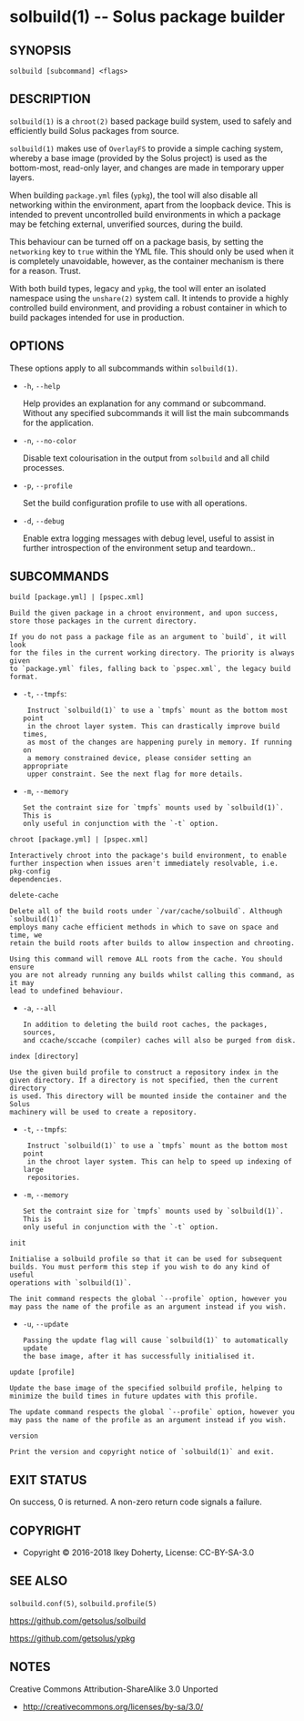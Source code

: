 solbuild(1) -- Solus package builder
=================================


## SYNOPSIS

`solbuild [subcommand] <flags>`


## DESCRIPTION

`solbuild(1)` is a `chroot(2)` based package build system, used to safely and
efficiently build Solus packages from source.

`solbuild(1)` makes use of `OverlayFS` to provide a simple caching system, whereby
a base image (provided by the Solus project) is used as the bottom-most, read-only
layer, and changes are made in temporary upper layers.

When building `package.yml` files (`ypkg`), the tool will also disable all
networking within the environment, apart from the loopback device. This is
intended to prevent uncontrolled build environments in which a package may
be fetching external, unverified sources, during the build.

This behaviour can be turned off on a package basis, by setting the `networking`
key to `true` within the YML file. This should only be used when it is completely
unavoidable, however, as the container mechanism is there for a reason. Trust.

With both build types, legacy and `ypkg`, the tool will enter an isolated namespace
using the `unshare(2)` system call. It intends to provide a highly controlled
build environment, and providing a robust container in which to build packages
intended for use in production.

## OPTIONS

These options apply to all subcommands within `solbuild(1)`.

 * `-h`, `--help`

   Help provides an explanation for any command or subcommand. Without any
   specified subcommands it will list the main subcommands for the application.

 * `-n`, `--no-color`

   Disable text colourisation in the output from `solbuild` and all child
   processes.

 * `-p`, `--profile`

   Set the build configuration profile to use with all operations.

 * `-d`, `--debug`

   Enable extra logging messages with debug level, useful to assist in further
   introspection of the environment setup and teardown..


## SUBCOMMANDS


`build [package.yml] | [pspec.xml]`

    Build the given package in a chroot environment, and upon success,
    store those packages in the current directory.

    If you do not pass a package file as an argument to `build`, it will look
    for the files in the current working directory. The priority is always given
    to `package.yml` files, falling back to `pspec.xml`, the legacy build format.

 * `-t`, `--tmpfs`:

        Instruct `solbuild(1)` to use a `tmpfs` mount as the bottom most point
        in the chroot layer system. This can drastically improve build times,
        as most of the changes are happening purely in memory. If running on
        a memory constrained device, please consider setting an appropriate
        upper constraint. See the next flag for more details.

 *  `-m`, `--memory`

        Set the contraint size for `tmpfs` mounts used by `solbuild(1)`. This is
        only useful in conjunction with the `-t` option.

`chroot [package.yml] | [pspec.xml]`

    Interactively chroot into the package's build environment, to enable
    further inspection when issues aren't immediately resolvable, i.e. pkg-config
    dependencies.

`delete-cache`

    Delete all of the build roots under `/var/cache/solbuild`. Although `solbuild(1)`
    employs many cache efficient methods in which to save on space and time, we
    retain the build roots after builds to allow inspection and chrooting.

    Using this command will remove ALL roots from the cache. You should ensure
    you are not already running any builds whilst calling this command, as it may
    lead to undefined behaviour.

 *  `-a`, `--all`

        In addition to deleting the build root caches, the packages, sources,
        and ccache/sccache (compiler) caches will also be purged from disk.

`index [directory]`

    Use the given build profile to construct a repository index in the
    given directory. If a directory is not specified, then the current directory
    is used. This directory will be mounted inside the container and the Solus
    machinery will be used to create a repository.


 * `-t`, `--tmpfs`:

        Instruct `solbuild(1)` to use a `tmpfs` mount as the bottom most point
        in the chroot layer system. This can help to speed up indexing of large
        repositories.

 *  `-m`, `--memory`

        Set the contraint size for `tmpfs` mounts used by `solbuild(1)`. This is
        only useful in conjunction with the `-t` option.

`init`

    Initialise a solbuild profile so that it can be used for subsequent
    builds. You must perform this step if you wish to do any kind of useful
    operations with `solbuild(1)`.

    The init command respects the global `--profile` option, however you
    may pass the name of the profile as an argument instead if you wish.

 *  `-u`, `--update`

        Passing the update flag will cause `solbuild(1)` to automatically update
        the base image, after it has successfully initialised it.

`update [profile]`

    Update the base image of the specified solbuild profile, helping to
    minimize the build times in future updates with this profile.

    The update command respects the global `--profile` option, however you
    may pass the name of the profile as an argument instead if you wish.

`version`

    Print the version and copyright notice of `solbuild(1)` and exit.


## EXIT STATUS

On success, 0 is returned. A non-zero return code signals a failure.


## COPYRIGHT

 * Copyright © 2016-2018 Ikey Doherty, License: CC-BY-SA-3.0


## SEE ALSO

`solbuild.conf(5)`, `solbuild.profile(5)`

https://github.com/getsolus/solbuild

https://github.com/getsolus/ypkg


## NOTES

Creative Commons Attribution-ShareAlike 3.0 Unported

 * http://creativecommons.org/licenses/by-sa/3.0/
